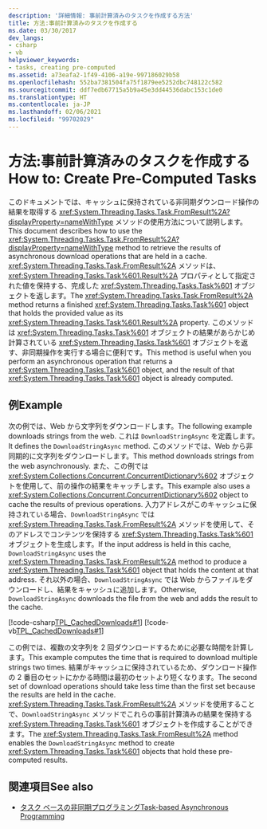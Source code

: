 ```yaml
---
description: '詳細情報: 事前計算済みのタスクを作成する方法'
title: 方法:事前計算済みのタスクを作成する
ms.date: 03/30/2017
dev_langs:
- csharp
- vb
helpviewer_keywords:
- tasks, creating pre-computed
ms.assetid: a73eafa2-1f49-4106-a19e-997186029b58
ms.openlocfilehash: 552ba7381504fa75f1879ee5252dbc748122c582
ms.sourcegitcommit: ddf7edb67715a5b9a45e3dd44536dabc153c1de0
ms.translationtype: HT
ms.contentlocale: ja-JP
ms.lasthandoff: 02/06/2021
ms.locfileid: "99702029"
---
```

# <a name="how-to-create-pre-computed-tasks"></a><span data-ttu-id="76fcf-103">方法:事前計算済みのタスクを作成する</span><span class="sxs-lookup"><span data-stu-id="76fcf-103">How to: Create Pre-Computed Tasks</span></span>

<span data-ttu-id="76fcf-104">このドキュメントでは、キャッシュに保持されている非同期ダウンロード操作の結果を取得する <xref:System.Threading.Tasks.Task.FromResult%2A?displayProperty=nameWithType> メソッドの使用方法について説明します。</span><span class="sxs-lookup"><span data-stu-id="76fcf-104">This document describes how to use the <xref:System.Threading.Tasks.Task.FromResult%2A?displayProperty=nameWithType> method to retrieve the results of asynchronous download operations that are held in a cache.</span></span> <span data-ttu-id="76fcf-105"><xref:System.Threading.Tasks.Task.FromResult%2A> メソッドは、<xref:System.Threading.Tasks.Task%601.Result%2A> プロパティとして指定された値を保持する、完成した <xref:System.Threading.Tasks.Task%601> オブジェクトを返します。</span><span class="sxs-lookup"><span data-stu-id="76fcf-105">The <xref:System.Threading.Tasks.Task.FromResult%2A> method returns a finished <xref:System.Threading.Tasks.Task%601> object that holds the provided value as its <xref:System.Threading.Tasks.Task%601.Result%2A> property.</span></span> <span data-ttu-id="76fcf-106">このメソッドは <xref:System.Threading.Tasks.Task%601> オブジェクトの結果があらかじめ計算されている <xref:System.Threading.Tasks.Task%601> オブジェクトを返す、非同期操作を実行する場合に便利です。</span><span class="sxs-lookup"><span data-stu-id="76fcf-106">This method is useful when you perform an asynchronous operation that returns a <xref:System.Threading.Tasks.Task%601> object, and the result of that <xref:System.Threading.Tasks.Task%601> object is already computed.</span></span>  
  
## <a name="example"></a><span data-ttu-id="76fcf-107">例</span><span class="sxs-lookup"><span data-stu-id="76fcf-107">Example</span></span>  

 <span data-ttu-id="76fcf-108">次の例では、Web から文字列をダウンロードします。</span><span class="sxs-lookup"><span data-stu-id="76fcf-108">The following example downloads strings from the web.</span></span> <span data-ttu-id="76fcf-109">これは `DownloadStringAsync` を定義します。</span><span class="sxs-lookup"><span data-stu-id="76fcf-109">It defines the `DownloadStringAsync` method.</span></span> <span data-ttu-id="76fcf-110">このメソッドでは、Web から非同期的に文字列をダウンロードします。</span><span class="sxs-lookup"><span data-stu-id="76fcf-110">This method downloads strings from the web asynchronously.</span></span> <span data-ttu-id="76fcf-111">また、この例では <xref:System.Collections.Concurrent.ConcurrentDictionary%602> オブジェクトを使用して、前の操作の結果をキャッチします。</span><span class="sxs-lookup"><span data-stu-id="76fcf-111">This example also uses a <xref:System.Collections.Concurrent.ConcurrentDictionary%602> object to cache the results of previous operations.</span></span> <span data-ttu-id="76fcf-112">入力アドレスがこのキャッシュに保持されている場合、`DownloadStringAsync` では <xref:System.Threading.Tasks.Task.FromResult%2A> メソッドを使用して、そのアドレスでコンテンツを保持する <xref:System.Threading.Tasks.Task%601> オブジェクトを生成します。</span><span class="sxs-lookup"><span data-stu-id="76fcf-112">If the input address is held in this cache, `DownloadStringAsync` uses the <xref:System.Threading.Tasks.Task.FromResult%2A> method to produce a <xref:System.Threading.Tasks.Task%601> object that holds the content at that address.</span></span> <span data-ttu-id="76fcf-113">それ以外の場合、`DownloadStringAsync` では Web からファイルをダウンロードし、結果をキャッシュに追加します。</span><span class="sxs-lookup"><span data-stu-id="76fcf-113">Otherwise, `DownloadStringAsync` downloads the file from the web and adds the result to the cache.</span></span>  
  
 [!code-csharp[TPL_CachedDownloads#1](../../../samples/snippets/csharp/VS_Snippets_Misc/tpl_cacheddownloads/cs/cacheddownloads.cs#1)]
 [!code-vb[TPL_CachedDownloads#1](../../../samples/snippets/visualbasic/VS_Snippets_Misc/tpl_cacheddownloads/vb/cacheddownloads.vb#1)]  
  
 <span data-ttu-id="76fcf-114">この例では、複数の文字列を 2 回ダウンロードするために必要な時間を計算します。</span><span class="sxs-lookup"><span data-stu-id="76fcf-114">This example computes the time that is required to download multiple strings two times.</span></span> <span data-ttu-id="76fcf-115">結果がキャッシュに保持されているため、ダウンロード操作の 2 番目のセットにかかる時間は最初のセットより短くなります。</span><span class="sxs-lookup"><span data-stu-id="76fcf-115">The second set of download operations should take less time than the first set because the results are held in the cache.</span></span> <span data-ttu-id="76fcf-116"><xref:System.Threading.Tasks.Task.FromResult%2A> メソッドを使用することで、`DownloadStringAsync` メソッドでこれらの事前計算済みの結果を保持する <xref:System.Threading.Tasks.Task%601> オブジェクトを作成することができます。</span><span class="sxs-lookup"><span data-stu-id="76fcf-116">The <xref:System.Threading.Tasks.Task.FromResult%2A> method enables the `DownloadStringAsync` method to create <xref:System.Threading.Tasks.Task%601> objects that hold these pre-computed results.</span></span>  
  
## <a name="see-also"></a><span data-ttu-id="76fcf-117">関連項目</span><span class="sxs-lookup"><span data-stu-id="76fcf-117">See also</span></span>

- [<span data-ttu-id="76fcf-118">タスク ベースの非同期プログラミング</span><span class="sxs-lookup"><span data-stu-id="76fcf-118">Task-based Asynchronous Programming</span></span>](task-based-asynchronous-programming.md)
